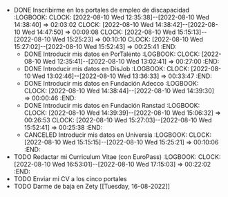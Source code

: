 - DONE Inscribirme en los portales de empleo de discapacidad
  :LOGBOOK:
  CLOCK: [2022-08-10 Wed 12:35:38]--[2022-08-10 Wed 14:38:40] =>  02:03:02
  CLOCK: [2022-08-10 Wed 14:38:42]--[2022-08-10 Wed 14:47:50] =>  00:09:08
  CLOCK: [2022-08-10 Wed 15:15:13]--[2022-08-10 Wed 15:25:23] =>  00:10:10
  CLOCK: [2022-08-10 Wed 15:27:02]--[2022-08-10 Wed 15:52:43] =>  00:25:41
  :END:
	- DONE Introducir mis datos en PorTalento
	  :LOGBOOK:
	  CLOCK: [2022-08-10 Wed 12:35:41]--[2022-08-10 Wed 13:02:41] =>  00:27:00
	  :END:
	- DONE Introducir mis datos en DisJob
	  :LOGBOOK:
	  CLOCK: [2022-08-10 Wed 13:02:46]--[2022-08-10 Wed 13:36:33] =>  00:33:47
	  :END:
	- DONE Introducir mis datos en Fundación Adecco
	  :LOGBOOK:
	  CLOCK: [2022-08-10 Wed 14:38:44]--[2022-08-10 Wed 14:39:30] =>  00:00:46
	  :END:
	- DONE Introducir mis datos en Fundación Ranstad
	  :LOGBOOK:
	  CLOCK: [2022-08-10 Wed 14:39:39]--[2022-08-10 Wed 15:06:32] =>  00:26:53
	  CLOCK: [2022-08-10 Wed 15:27:03]--[2022-08-10 Wed 15:52:41] =>  00:25:38
	  :END:
	- CANCELED Introducir mis datos en Universia
	  :LOGBOOK:
	  CLOCK: [2022-08-10 Wed 15:15:15]--[2022-08-10 Wed 15:25:21] =>  00:10:06
	  :END:
- TODO Redactar mi Curriculum Vitae (con EuroPass)
  :LOGBOOK:
  CLOCK: [2022-08-10 Wed 16:53:01]--[2022-08-10 Wed 17:15:03] =>  00:22:02
  :END:
- TODO Enviar mi CV a los cinco portales
- TODO Darme de baja en Zety [[Tuesday, 16-08-2022]]